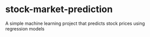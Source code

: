 # stock-market-prediction
A simple machine learning project that predicts stock prices using regression models
